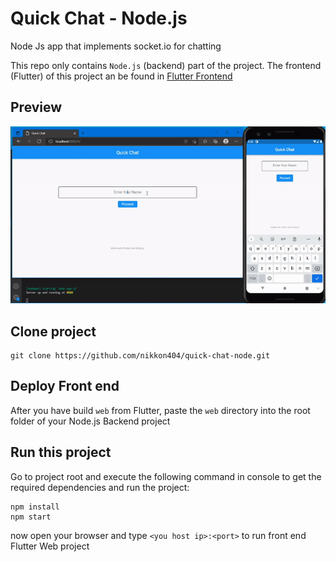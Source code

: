 # Quick Chat - Node.js
Node Js app that implements socket.io for chatting

This repo only contains `Node.js` (backend) part of the project. The frontend (Flutter) of this project an be found in
<a href="https://github.com/nikkon404/quick-chat-flutter.git">Flutter Frontend</a>

## Preview

![Alt text](preview/preview.gif?raw=true "Preview")


## Clone project


```
git clone https://github.com/nikkon404/quick-chat-node.git
```


## Deploy Front end

After you have build `web` from Flutter, paste the `web` directory into the root folder of your Node.js Backend project


## Run this project

Go to project root and execute the following command in console to get the required dependencies and run the project: 

```
npm install
npm start
```

now open your browser and type `<you host ip>:<port>` to run front end Flutter Web project
